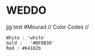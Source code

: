 # WEDDO
jjg
test
#Mourad
// Color Codes // 

    White : 'white'
    Gold :   '#BF9B30'
    Red : #64182b
     

